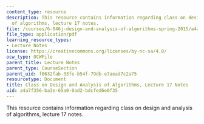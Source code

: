 ```yaml
---
content_type: resource
description: This resource contains information regarding class on design and analysis
  of algorithms, lecture 17 notes.
file: /courses/6-046j-design-and-analysis-of-algorithms-spring-2015/a4a7f356ba3e65a00ad2bdcfed6e0f35_MIT6_046JS15_lec17.pdf
file_type: application/pdf
learning_resource_types:
- Lecture Notes
license: https://creativecommons.org/licenses/by-nc-sa/4.0/
ocw_type: OCWFile
parent_title: Lecture Notes
parent_type: CourseSection
parent_uid: f0632fab-33fe-b54f-79db-e7aead7c2a75
resourcetype: Document
title: Class on Design and Analysis of Algorithms, Lecture 17 Notes
uid: a4a7f356-ba3e-65a0-0ad2-bdcfed6e0f35
---
```

This resource contains information regarding class on design and analysis of algorithms, lecture 17 notes.